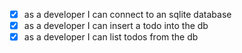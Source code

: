 - [x] as a developer I can connect to an sqlite database
- [x] as a developer I can insert a todo into the db
- [x] as a developer I can list todos from the db
